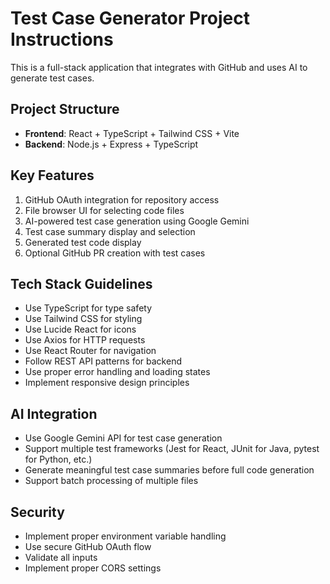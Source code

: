 <!-- Use this file to provide workspace-specific custom instructions to Copilot. For more details, visit https://code.visualstudio.com/docs/copilot/copilot-customization#_use-a-githubcopilotinstructionsmd-file -->

# Test Case Generator Project Instructions

This is a full-stack application that integrates with GitHub and uses AI to generate test cases.

## Project Structure
- **Frontend**: React + TypeScript + Tailwind CSS + Vite
- **Backend**: Node.js + Express + TypeScript

## Key Features
1. GitHub OAuth integration for repository access
2. File browser UI for selecting code files
3. AI-powered test case generation using Google Gemini
4. Test case summary display and selection
5. Generated test code display
6. Optional GitHub PR creation with test cases

## Tech Stack Guidelines
- Use TypeScript for type safety
- Use Tailwind CSS for styling
- Use Lucide React for icons
- Use Axios for HTTP requests
- Use React Router for navigation
- Follow REST API patterns for backend
- Use proper error handling and loading states
- Implement responsive design principles

## AI Integration
- Use Google Gemini API for test case generation
- Support multiple test frameworks (Jest for React, JUnit for Java, pytest for Python, etc.)
- Generate meaningful test case summaries before full code generation
- Support batch processing of multiple files

## Security
- Implement proper environment variable handling
- Use secure GitHub OAuth flow
- Validate all inputs
- Implement proper CORS settings
